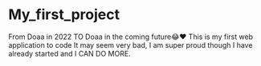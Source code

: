 # My_first_project
From Doaa in 2022 TO Doaa in the coming future😂❤
This is my first web application to code
It may seem very bad, I am super proud though
I have already started and I CAN DO MORE.
